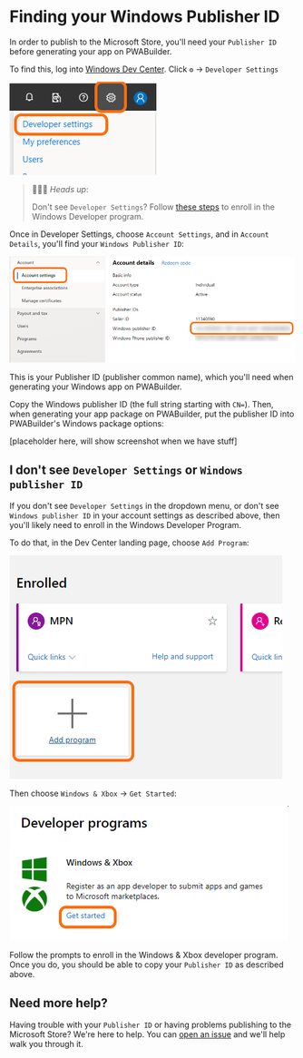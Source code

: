 # Finding your Windows Publisher ID

In order to publish to the Microsoft Store, you'll need your `Publisher ID` before generating your app on PWABuilder.

To find this, log into [Windows Dev Center](https://partner.microsoft.com/dashboard). Click `⚙` -> `Developer Settings`

<img alt="Developer settings in Windows Dev Center" src="/images/devsettings.png" /> 

> 💁🏾‍♀️ *Heads up*: 
> 
> Don't see `Developer Settings`? Follow [these steps](#i-dont-see-developer-settings-or-windows-publisher-id) to enroll in the Windows Developer program.

Once in Developer Settings, choose `Account Settings`, and in `Account Details`, you'll find your `Windows Publisher ID`:

<img alt="Developer settings in Windows Dev Center" src="/images/publisherid.png" /> 

This is your Publisher ID (publisher common name), which you'll need when generating your Windows app on PWABuilder.

Copy the Windows publisher ID (the full string starting with `CN=`). Then, when generating your app package on PWABuilder, put the publisher ID into PWABuilder's Windows package options:

[placeholder here, will show screenshot when we have stuff]

## I don't see `Developer Settings` or `Windows publisher ID`

If you don't see `Developer Settings` in the dropdown menu, or don't see `Windows publisher ID` in your account settings as described above, then you'll likely need to enroll in the Windows Developer Program.

To do that, in the Dev Center landing page, choose `Add Program`:

<img alt="Developer settings in Windows Dev Center" src="/images/addprogram.png" /> 

Then choose `Windows & Xbox` -> `Get Started`:

<img alt="Developer settings in Windows Dev Center" src="/images/enrollapps.png" /> 

Follow the prompts to enroll in the Windows & Xbox developer program. Once you do, you should be able to copy your `Publisher ID` as described above.

## Need more help?

Having trouble with your `Publisher ID` or having problems publishing to the Microsoft Store? We're here to help. You can [open an issue](https://github.com/pwa-builder/pwabuilder/issues) and we'll help walk you through it.